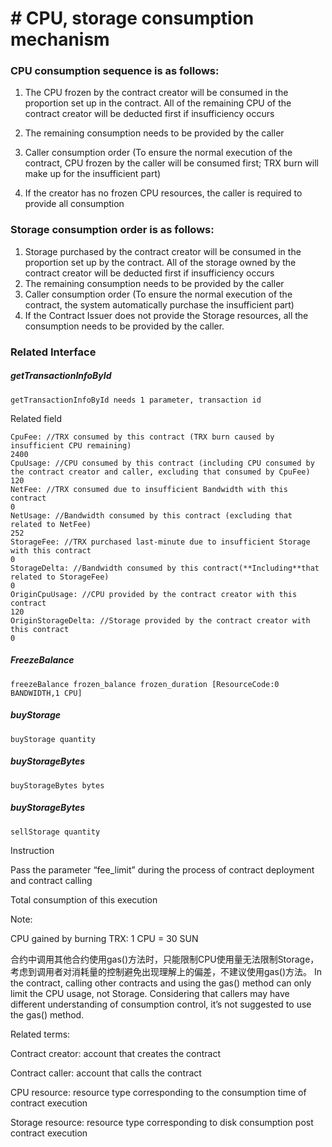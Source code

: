# # CPU, storage consumption mechanism

### CPU consumption sequence is as follows:

1. The CPU frozen by the contract creator will be consumed in the proportion set up in the contract. All of the remaining CPU of the contract creator will be deducted first if insufficiency occurs

2. The remaining consumption needs to be provided by the caller

3. Caller consumption order (To ensure the normal execution of the contract, CPU frozen by the caller will be consumed first; TRX burn will make up for the insufficient part)

4. If the creator has no frozen CPU resources, the caller is required to provide all consumption


 ### Storage consumption order is as follows:

 1. Storage purchased by the contract creator will be consumed in the proportion set up by the contract. All of the storage owned by the contract creator will be deducted first if insufficiency occurs
2. The remaining consumption needs to be provided by the caller
3. Caller consumption order (To ensure the normal execution of the contract, the system automatically purchase the insufficient part)
4. If the Contract Issuer does not provide the Storage resources, all the consumption needs to be provided by the caller.

### Related Interface

##### getTransactionInfoById
```
getTransactionInfoById needs 1 parameter, transaction id
```
Related field 
```
CpuFee: //TRX consumed by this contract (TRX burn caused by insufficient CPU remaining)
2400
CpuUsage: //CPU consumed by this contract (including CPU consumed by the contract creator and caller, excluding that consumed by CpuFee)
120
NetFee: //TRX consumed due to insufficient Bandwidth with this contract
0
NetUsage: //Bandwidth consumed by this contract (excluding that related to NetFee)
252
StorageFee: //TRX purchased last-minute due to insufficient Storage with this contract
0
StorageDelta: //Bandwidth consumed by this contract(**Including**that related to StorageFee)
0
OriginCpuUsage: //CPU provided by the contract creator with this contract 
120
OriginStorageDelta: //Storage provided by the contract creator with this contract 
0
```
##### FreezeBalance
```
freezeBalance frozen_balance frozen_duration [ResourceCode:0 BANDWIDTH,1 CPU]
```

##### buyStorage
```
buyStorage quantity 
```

##### buyStorageBytes
```
buyStorageBytes bytes 
```

##### buyStorageBytes
```
sellStorage quantity 
```

Instruction 

Pass the parameter “fee_limit” during the process of contract deployment and contract calling


Total consumption of this execution

Note:

CPU gained by burning TRX: 1 CPU = 30 SUN

合约中调用其他合约使用gas()方法时，只能限制CPU使用量无法限制Storage，
考虑到调用者对消耗量的控制避免出现理解上的偏差，不建议使用gas()方法。
In the contract, calling other contracts and using the gas() method can only limit the CPU usage, not Storage. Considering that callers may have different understanding of consumption control, it’s not suggested to use the gas() method.

Related terms:

Contract creator: account that creates the contract

Contract caller: account that calls the contract 

CPU resource: resource type corresponding to the consumption time of contract execution

Storage resource: resource type corresponding to disk consumption post contract execution 
